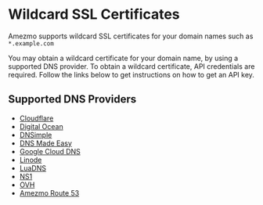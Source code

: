 # Wildcard SSL Certificates

Amezmo supports wildcard SSL certificates for your domain names
such as `*.example.com`

You may obtain a wildcard certificate
for your domain name, by using a supported DNS provider.
To obtain a wildcard certificate, API credentials are required. Follow the links below
to get instructions on how to get an API key.

## Supported DNS Providers
- [Cloudflare](https://support.cloudflare.com/hc/en-us/articles/200167836-Managing-API-Tokens-and-Keys)
- [Digital Ocean](https://www.digitalocean.com/docs/api/create-personal-access-token)
- [DNSimple](https://support.dnsimple.com/articles/api-access-token)
- [DNS Made Easy](https://dnsmadeeasy.com/technology/rest-api)
- [Google Cloud DNS](https://cloud.google.com/docs/authentication/api-keys#creating_an_api_key)
- [Linode](https://www.linode.com/docs/platform/api/api-key/#generating)
- [LuaDNS](https://www.luadns.com)
- [NS1](https://ns1.com)
- [OVH](https://api.ovh.com)
- [Amezmo Route 53](https://docs.aws.amazon.com/route53/index.html)